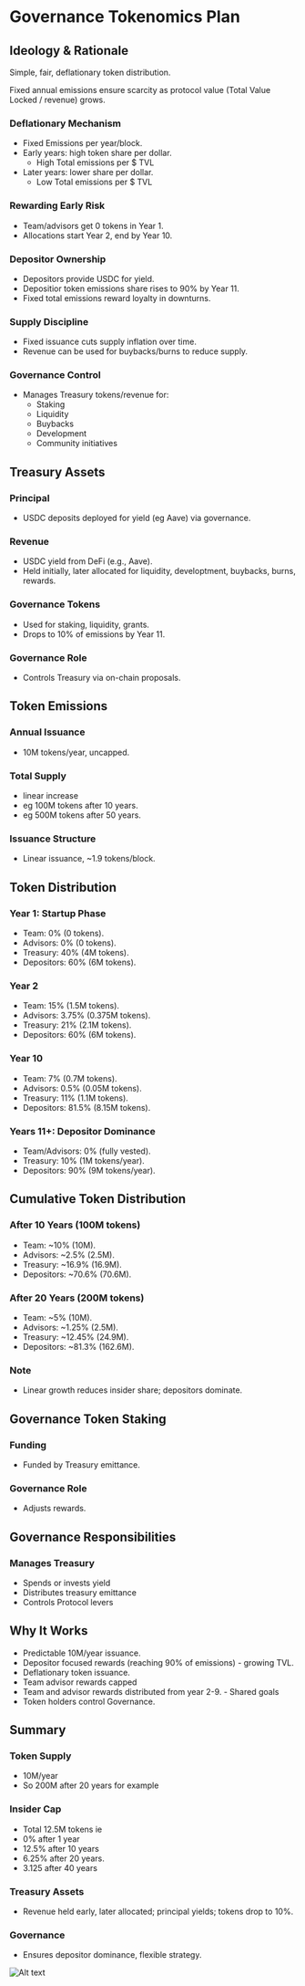 # Governance Tokenomics Plan

## Ideology & Rationale
Simple, fair, deflationary token distribution.

Fixed annual emissions ensure scarcity as protocol value (Total Value Locked / revenue) grows.

### Deflationary Mechanism
- Fixed Emissions per year/block.
- Early years: high token share per dollar.
    - High Total emissions per $ TVL
- Later years: lower share per dollar.
    - Low Total emissions per $ TVL

### Rewarding Early Risk
- Team/advisors get 0 tokens in Year 1.
- Allocations start Year 2, end by Year 10.

### Depositor Ownership
- Depositors provide USDC for yield.
- Depositior token emissions share rises to 90% by Year 11.
- Fixed total emissions reward loyalty in downturns.

### Supply Discipline
- Fixed issuance cuts supply inflation over time.
- Revenue can be used for buybacks/burns to reduce supply.

### Governance Control
- Manages Treasury tokens/revenue for:
  - Staking
  - Liquidity
  - Buybacks
  - Development
  - Community initiatives



## Treasury Assets


### Principal
- USDC deposits deployed for yield (eg Aave) via governance.

### Revenue
- USDC yield from DeFi (e.g., Aave).
- Held initially, later allocated for liquidity, developtment, buybacks, burns, rewards.

### Governance Tokens
- Used for staking, liquidity, grants.
- Drops to 10% of emissions by Year 11.

### Governance Role
- Controls Treasury via on-chain proposals.

## Token Emissions
### Annual Issuance
- 10M tokens/year, uncapped.

### Total Supply
- linear increase
- eg 100M tokens after 10 years.
- eg 500M tokens after 50 years.

### Issuance Structure
- Linear issuance, ~1.9 tokens/block.

## Token Distribution

### Year 1: Startup Phase
- Team: 0% (0 tokens).
- Advisors: 0% (0 tokens).
- Treasury: 40% (4M tokens).
- Depositors: 60% (6M tokens).

### Year 2
- Team: 15% (1.5M tokens).
- Advisors: 3.75% (0.375M tokens).
- Treasury: 21% (2.1M tokens).
- Depositors: 60% (6M tokens).

### Year 10
- Team: 7% (0.7M tokens).
- Advisors: 0.5% (0.05M tokens).
- Treasury: 11% (1.1M tokens).
- Depositors: 81.5% (8.15M tokens).

### Years 11+: Depositor Dominance
- Team/Advisors: 0% (fully vested).
- Treasury: 10% (1M tokens/year).
- Depositors: 90% (9M tokens/year).

## Cumulative Token Distribution
### After 10 Years (100M tokens)
- Team: ~10% (10M).
- Advisors: ~2.5% (2.5M).
- Treasury: ~16.9% (16.9M).
- Depositors: ~70.6% (70.6M).

### After 20 Years (200M tokens)
- Team: ~5% (10M).
- Advisors: ~1.25% (2.5M).
- Treasury: ~12.45% (24.9M).
- Depositors: ~81.3% (162.6M).

### Note
- Linear growth reduces insider share; depositors dominate.

## Governance Token Staking
### Funding
- Funded by Treasury emittance.

### Governance Role
- Adjusts rewards.

## Governance Responsibilities
### Manages Treasury

 - Spends or invests yield
  - Distributes treasury emittance
  - Controls Protocol levers

## Why It Works
- Predictable 10M/year issuance.
- Depositor focused rewards (reaching 90% of emissions) - growing TVL.
- Deflationary token issuance.
- Team advisor rewards capped
- Team and advisor rewards distributed from year 2-9. - Shared goals
- Token holders control Governance.

## Summary
### Token Supply
- 10M/year
- So 200M after 20 years for example

### Insider Cap
- Total 12.5M tokens
ie
- 0% after 1 year
- 12.5% after 10 years
- 6.25% after 20 years.
- 3.125 after 40 years

### Treasury Assets
- Revenue held early, later allocated; principal yields; tokens drop to 10%.

### Governance
- Ensures depositor dominance, flexible strategy.


![Alt text](images/graph1.png)